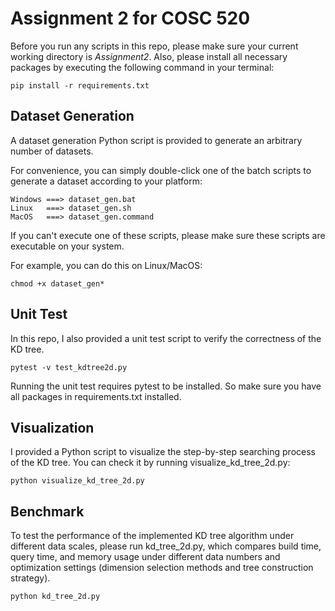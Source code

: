 # Assignment 2 for COSC 520

Before you run any scripts in this repo, please make sure your current working directory is *Assignment2*. Also, please install all necessary packages by executing the following command in your terminal:

```
pip install -r requirements.txt
```

## Dataset Generation

A dataset generation Python script is provided to generate an arbitrary number of datasets.

For convenience, you can simply double-click one of the batch scripts to generate a dataset according to your platform:

```
Windows ===> dataset_gen.bat
Linux   ===> dataset_gen.sh
MacOS   ===> dataset_gen.command
```

If you can't execute one of these scripts, please make sure these scripts are executable on your system.

For example, you can do this on Linux/MacOS:

```
chmod +x dataset_gen*
```

## Unit Test

In this repo, I also provided a unit test script to verify the correctness of the KD tree.

```
pytest -v test_kdtree2d.py
```

Running the unit test requires pytest to be installed. So make sure you have all packages in requirements.txt installed.

## Visualization

I provided a Python script to visualize the step-by-step searching process of the KD tree. You can check it by running visualize_kd_tree_2d.py:

```
python visualize_kd_tree_2d.py
```

## Benchmark

To test the performance of the implemented KD tree algorithm under different data scales, please run kd_tree_2d.py, which compares build time, query time, and memory usage under different data numbers and optimization settings (dimension selection methods and tree construction strategy).

```
python kd_tree_2d.py
```